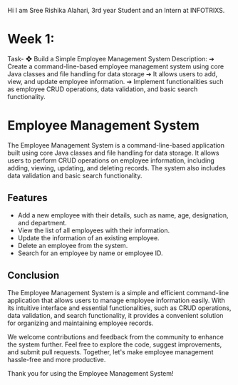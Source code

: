 Hi I am Sree Rishika Alahari, 3rd year Student and an Intern at INFOTRIXS.

# Week 1:
Task-
❖ Build a Simple Employee Management System
Description:
➔ Create a command-line-based employee management system using core
Java classes and file handling for data storage
➔ It allows users to add, view, and update employee information.
➔ Implement functionalities such as employee CRUD operations, data
validation, and basic search functionality.

# Employee Management System

The Employee Management System is a command-line-based application built using core Java classes and file handling for data storage. It allows users to perform CRUD operations on employee information, including adding, viewing, updating, and deleting records. The system also includes data validation and basic search functionality.

## Features

- Add a new employee with their details, such as name, age, designation, and department.
- View the list of all employees with their information.
- Update the information of an existing employee.
- Delete an employee from the system.
- Search for an employee by name or employee ID.

## Conclusion

The Employee Management System is a simple and efficient command-line application that allows users to manage employee information easily. With its intuitive interface and essential functionalities, such as CRUD operations, data validation, and search functionality, it provides a convenient solution for organizing and maintaining employee records.

We welcome contributions and feedback from the community to enhance the system further. Feel free to explore the code, suggest improvements, and submit pull requests. Together, let's make employee management hassle-free and more productive.

Thank you for using the Employee Management System!

